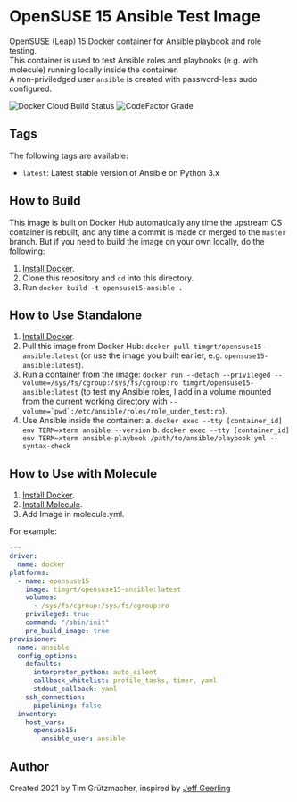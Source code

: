 # OpenSUSE 15 Ansible Test Image

OpenSUSE (Leap) 15 Docker container for Ansible playbook and role testing.  
This container is used to test Ansible roles and playbooks (e.g. with molecule) running locally inside the container.  
A non-priviledged user `ansible` is created with password-less sudo configured.

![Docker Cloud Build Status](https://img.shields.io/docker/cloud/build/timgrt/opensuse15-ansible) ![CodeFactor Grade](https://img.shields.io/codefactor/grade/github/timgrt/docker-opensuse15-ansible/main)

## Tags

The following tags are available:

  - `latest`: Latest stable version of Ansible on Python 3.x

## How to Build

This image is built on Docker Hub automatically any time the upstream OS container is rebuilt, and any time a commit is made or merged to the `master` branch. But if you need to build the image on your own locally, do the following:

  1. [Install Docker](https://docs.docker.com/engine/installation/).
  2. Clone this repository and `cd` into this directory.
  3. Run `docker build -t opensuse15-ansible .`

## How to Use Standalone

  1. [Install Docker](https://docs.docker.com/engine/installation/).
  2. Pull this image from Docker Hub: `docker pull timgrt/opensuse15-ansible:latest` (or use the image you built earlier, e.g. `opensuse15-ansible:latest`).
  3. Run a container from the image: `docker run --detach --privileged --volume=/sys/fs/cgroup:/sys/fs/cgroup:ro timgrt/opensuse15-ansible:latest` (to test my Ansible roles, I add in a volume mounted from the current working directory with ``--volume=`pwd`:/etc/ansible/roles/role_under_test:ro``).
  4. Use Ansible inside the container:
    a. `docker exec --tty [container_id] env TERM=xterm ansible --version`
    b. `docker exec --tty [container_id] env TERM=xterm ansible-playbook /path/to/ansible/playbook.yml --syntax-check`

## How to Use with Molecule

  1. [Install Docker](https://docs.docker.com/engine/installation/).
  2. [Install Molecule](https://molecule.readthedocs.io/en/latest/installation.html).
  3. Add Image in molecule.yml.

For example:
```yaml
---
driver:
  name: docker
platforms:
  - name: opensuse15
    image: timgrt/opensuse15-ansible:latest
    volumes:
      - /sys/fs/cgroup:/sys/fs/cgroup:ro
    privileged: true
    command: "/sbin/init"
    pre_build_image: true
provisioner:
  name: ansible
  config_options:
    defaults:
      interpreter_python: auto_silent
      callback_whitelist: profile_tasks, timer, yaml
      stdout_callback: yaml
    ssh_connection:
      pipelining: false
  inventory:
    host_vars:
      opensuse15:
        ansible_user: ansible
```

## Author

Created 2021 by Tim Grützmacher, inspired by [Jeff Geerling](https://www.jeffgeerling.com/)
